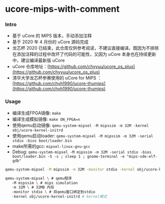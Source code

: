 # ucore-mips-with-comment

### Intro
- 基于 uCore 的 MIPS 版本，手动添加注释
- 基于 2020 年 4 月份的 uCore 源码完成
- 龙芯杯 2020 已结束，此仓库仅供参考阅读，不建议直接编译。既因为不排除在添加注释的过程中改坏了代码的可能性，又因为 uCore 本身也在持续更新中，建议编译最新版 uCore
- uCore 仓库地址：[https://github.com/chyyuu/ucore_os_plus](https://github.com/chyyuu/ucore_os_plus)
- 清华大学龙芯杯参赛使用的 uCore for MIPS ：[https://github.com/chyh1990/ucore-thumips](https://github.com/chyh1990/ucore-thumips)

### Usage

- 编译生成FPGA镜像: `make`
- 编译生成模拟镜像: `make ON_FPGA=n`
- 使用qemu启动镜像: `qemu-system-mipsel -M mipssim -m 32M -kernel obj/ucore-kernel-initrd`
- 使用qemu启动loader:  `qemu-system-mipsel -M mipssim -m 32M -serial stdio -bios boot/loader.bin`
- make所需的gcc: `mipsel-linux-gnu-gcc`
- Debug: `qemu-system-mipsel -M mipssim -m 32M -serial stdio -bios boot/loader.bin -S -s ; sleep 1 ; gnome-terminal -e "mips-sde-elf-gdb"`



```sh
qemu-system-mipsel -M mipssim -m 32M -monitor stdio -kernel obj/ucore-kernel-initrd

qemu-system-mipsel \ # qemu程序
   -M mipssim \ # mips simulation
   -m 32M \ # 32MB 内存
   -monitor stdio \ # 将qemu窗口绑定到stdio
   -kernel obj/ucore-kernel-initrd # kernel模式
```
